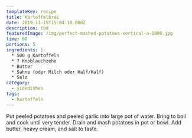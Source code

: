```yaml
---
templateKey: recipe
title: Kartoffelbrei
date: 2019-11-15T15:04:10.000Z
description: tbd
featuredImage: /img/perfect-mashed-potatoes-vertical-a-1800.jpg
time: 60
portions: 5
ingredients: |-
  * 500 g Kartoffeln
  * 7 Knoblauchzehe
  * Butter
  * Sahne (oder Milch oder Half/Half)
  * Salz
category:
  - sidedishes
tags:
  - Kartoffeln
---
```


Put peeled potatoes and peeled garlic into large pot of water. Bring to boil and cook until very tender. Drain and mash potatoes in pot or bowl. Add butter, heavy cream, and salt to taste.
